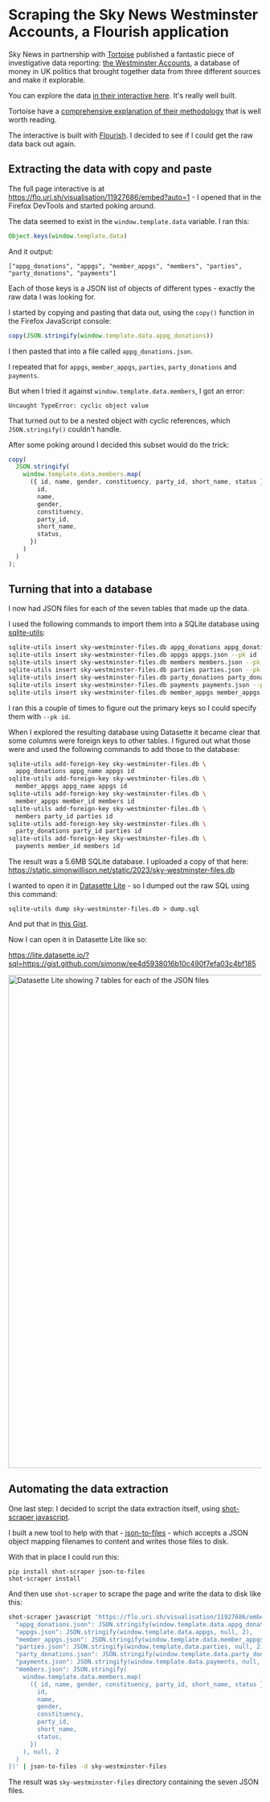 # Scraping the Sky News Westminster Accounts, a Flourish application

Sky News in partnership with [Tortoise](https://www.tortoisemedia.com/) published a fantastic piece of investigative data reporting: [the Westminster Accounts](https://news.sky.com/story/westminster-accounts-methodology-12764656), a database of money in UK politics that brought together data from three different sources and make it explorable.

You can explore the data [in their interactive here](https://news.sky.com/story/westminster-accounts-search-for-your-mp-or-enter-your-full-postcode-12771627). It's really well built.

Tortoise have a [comprehensive explanation of their methodology](https://www.tortoisemedia.com/2023/01/08/the-westminster-accounts-methodology/) that is well worth reading.

The interactive is built with [Flourish](https://flourish.studio/features/). I decided to see if I could get the raw data back out again.

## Extracting the data with copy and paste

The full page interactive is at  https://flo.uri.sh/visualisation/11927686/embed?auto=1 - I opened that in the Firefox DevTools and started poking around.

The data seemed to exist in the `window.template.data` variable. I ran this:

```javascript
Object.keys(window.template.data)
```
And it output:
```
["appg_donations", "appgs", "member_appgs", "members", "parties", "party_donations", "payments"]
```
Each of those keys is a JSON list of objects of different types - exactly the raw data I was looking for.

I started by copying and pasting that data out, using the `copy()` function in the Firefox JavaScript console:
```javascript
copy(JSON.stringify(window.template.data.appg_donations))
```
I then pasted that into a file called `appg_donations.json`.

I repeated that for `appgs`, `member_appgs`, `parties`, `party_donations` and `payments`.

But when I tried it against `window.template.data.members`, I got an error:
```
Uncaught TypeError: cyclic object value
```
That turned out to be a nested object with cyclic references, which `JSON.stringify()` couldn't handle.

After some poking around I decided this subset would do the trick:

```javascript
copy(
  JSON.stringify(
    window.template.data.members.map(
      ({ id, name, gender, constituency, party_id, short_name, status }) => ({
        id,
        name,
        gender,
        constituency,
        party_id,
        short_name,
        status,
      })
    )
  )
);
```
## Turning that into a database

I now had JSON files for each of the seven tables that made up the data.

I used the following commands to import them into a SQLite database using [sqlite-utils](https://sqlite-utils.datasette.io/):
```bash
sqlite-utils insert sky-westminster-files.db appg_donations appg_donations.json --pk id
sqlite-utils insert sky-westminster-files.db appgs appgs.json --pk id
sqlite-utils insert sky-westminster-files.db members members.json --pk id
sqlite-utils insert sky-westminster-files.db parties parties.json --pk id
sqlite-utils insert sky-westminster-files.db party_donations party_donations.json --pk donation_id
sqlite-utils insert sky-westminster-files.db payments payments.json --pk id
sqlite-utils insert sky-westminster-files.db member_appgs member_appgs.json
```
I ran this a couple of times to figure out the primary keys so I could specify them with `--pk id`.

When I explored the resulting database using Datasette it became clear that some columns were foreign keys to other tables. I figured out what those were and used the following commands to add those to the database:

```bash
sqlite-utils add-foreign-key sky-westminster-files.db \
  appg_donations appg_name appgs id
sqlite-utils add-foreign-key sky-westminster-files.db \
  member_appgs appg_name appgs id
sqlite-utils add-foreign-key sky-westminster-files.db \
  member_appgs member_id members id
sqlite-utils add-foreign-key sky-westminster-files.db \
  members party_id parties id
sqlite-utils add-foreign-key sky-westminster-files.db \
  party_donations party_id parties id
sqlite-utils add-foreign-key sky-westminster-files.db \
  payments member_id members id
```

The result was a 5.6MB SQLite database. I uploaded a copy of that here: https://static.simonwillison.net/static/2023/sky-westminster-files.db

I wanted to open it in [Datasette Lite](https://github.com/simonw/datasette-lite) - so I dumped out the raw SQL using this command:

```
sqlite-utils dump sky-westminster-files.db > dump.sql
```
And put that in [this Gist](https://gist.github.com/simonw/ee4d5938016b10c490f7efa03c4bf185).

Now I can open it in Datasette Lite like so:

https://lite.datasette.io/?sql=https://gist.github.com/simonw/ee4d5938016b10c490f7efa03c4bf185

<img width="980" alt="Datasette Lite showing 7 tables for each of the JSON files" src="https://user-images.githubusercontent.com/9599/211655990-345a9646-2def-4e68-b7b3-182007d1e5a3.png">

## Automating the data extraction

One last step: I decided to script the data extraction itself, using [shot-scraper javascript](https://simonwillison.net/2022/Mar/14/scraping-web-pages-shot-scraper/).

I built a new tool to help with that - [json-to-files](https://pypi.org/project/json-to-files) - which accepts a JSON object mapping filenames to content and writes those files to disk.

With that in place I could run this:

```
pip install shot-scraper json-to-files
shot-scraper install
```
And then use `shot-scraper` to scrape the page and write the data to disk like this:
```bash
shot-scraper javascript 'https://flo.uri.sh/visualisation/11927686/embed?auto=1' '({
  "appg_donations.json": JSON.stringify(window.template.data.appg_donations, null, 2),
  "appgs.json": JSON.stringify(window.template.data.appgs, null, 2),
  "member_appgs.json": JSON.stringify(window.template.data.member_appgs, null, 2),
  "parties.json": JSON.stringify(window.template.data.parties, null, 2),
  "party_donations.json": JSON.stringify(window.template.data.party_donations, null, 2),
  "payments.json": JSON.stringify(window.template.data.payments, null, 2),
  "members.json": JSON.stringify(
    window.template.data.members.map(
      ({ id, name, gender, constituency, party_id, short_name, status }) => ({
        id,
        name,
        gender,
        constituency,
        party_id,
        short_name,
        status,
      })
    ), null, 2
  )
})' | json-to-files -d sky-westminster-files
```
The result was `sky-westminster-files` directory containing the seven JSON files.

